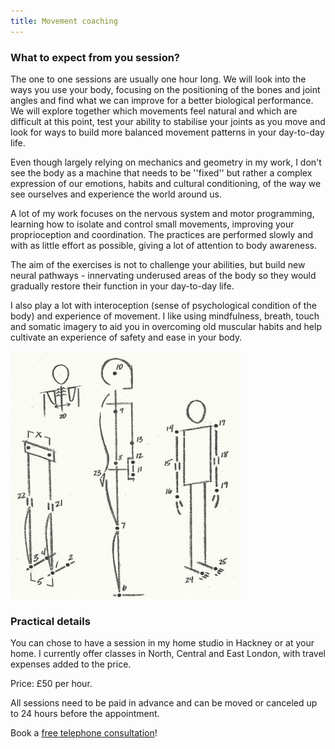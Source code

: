 ```yaml
---
title: Movement coaching
---
```


### What to expect from you session?

The one to one sessions are usually one hour long. We will look into the ways
you use your body, focusing on the positioning of the bones and joint angles and
find what we can improve for a better biological performance. We will explore
together which movements feel natural and which are difficult at this point,
test your ability to stabilise your joints as you move and look for ways to
build more balanced movement patterns in your day-to-day life.

Even though largely relying on mechanics and geometry in my work, I don't see
the body as a machine that needs to be ''fixed'' but rather a complex expression
of our emotions, habits and cultural conditioning, of the way we see ourselves
and experience the world around us.

A lot of my work focuses on the nervous system and motor programming, learning
how to isolate and control small movements, improving your proprioception and
coordination. The practices are performed slowly and with as little effort as
possible, giving a lot of attention to body awareness.

The aim of the exercises is not to challenge your abilities, but build new
neural pathways - innervating underused areas of the body so they would
gradually restore their function in your day-to-day life.

I also play a lot with interoception (sense of psychological condition of the
body) and experience of movement. I like using mindfulness, breath, touch and
somatic imagery to aid you in overcoming old muscular habits and help cultivate
an experience of safety and ease in your body.

![Alignment points](alignment_points.jpg)

### Practical details

You can chose to have a session in my home studio in Hackney or at your home. I
currently offer classes in North, Central and East London, with travel expenses
added to the price.

Price: £50 per hour.

All sessions need to be paid in advance and can be moved or canceled up to 24
hours before the appointment.

Book a [free telephone consultation][1]!

[1]: mailto:ivana@movementkitchen.co.uk?subject=Free%20Telephone%20Consultation

